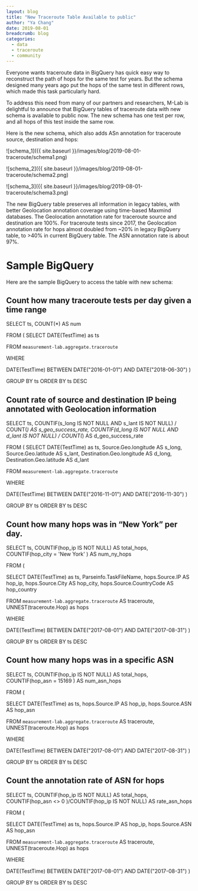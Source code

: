 ```yaml
---
layout: blog
title: "New Traceroute Table Available to public"
author: "Ya Chang"
date: 2019-08-01
breadcrumb: blog
categories:
  - data
  - traceroute
  - community
---
```


Everyone wants traceroute data in BigQuery has quick easy way to reconstruct the path of hops for the same test for years. But the schema designed many years ago put the hops of the same test in different rows, which made this task particularly hard.

To address this need from many of our partners and researchers, M-Lab is delightful to announce that BigQuery tables of traceroute data with new schema is available to public now. The new schema has one test per row, and all hops of this test inside the same row. 

Here is the new schema, which also adds ASn annotation for traceroute source, destination and hops:

![schema_1]({{ site.baseurl }}/images/blog/2019-08-01-traceroute/schema1.png)

![schema_2]({{ site.baseurl }}/images/blog/2019-08-01-traceroute/schema2.png)

![schema_3]({{ site.baseurl }}/images/blog/2019-08-01-traceroute/schema3.png)

The new BigQuery table preserves all information in legacy tables, with better Geolocation annotation coverage using time-based Maxmind databases. The Geolocation annotation rate for traceroute source and destination are 100%. For traceroute tests since 2017, the Geolocation annotation rate for hops almost doubled from ~20% in legacy BigQuery table, to >40% in current BigQuery table. The ASN annotation rate is about 97%.

# Sample BigQuery

Here are the sample BigQuery to access the table with new schema:

## Count how many traceroute tests per day given a time range
SELECT
ts,
COUNT(*) AS num

FROM (
SELECT
  DATE(TestTime) as ts

FROM `measurement-lab.aggregate.traceroute` 

WHERE 

DATE(TestTime) BETWEEN DATE("2016-01-01") AND DATE("2018-06-30")
)

GROUP BY ts
ORDER BY ts DESC

## Count rate of source and destination IP being annotated with Geolocation information

SELECT
ts,
COUNTIF(s_long IS NOT NULL AND s_lant IS NOT NULL) / COUNT(*) AS s_geo_success_rate,
COUNTIF(d_long IS NOT NULL AND d_lant IS NOT NULL) / COUNT(*) AS d_geo_success_rate

FROM (
SELECT
  DATE(TestTime) as ts,
  Source.Geo.longitude AS s_long,
  Source.Geo.latitude AS s_lant,
  Destination.Geo.longitude AS d_long,
  Destination.Geo.latitude AS d_lant

FROM `measurement-lab.aggregate.traceroute` 

WHERE 

DATE(TestTime) BETWEEN DATE("2016-11-01") AND DATE("2016-11-30")
)

GROUP BY ts
ORDER BY ts DESC

## Count how many hops was in “New York” per day.

SELECT
ts,
COUNTIF(hop_ip IS NOT NULL) AS total_hops,
COUNTIF(hop_city = 'New York' ) AS num_ny_hops

FROM (

SELECT
  DATE(TestTime) as ts,
  Parseinfo.TaskFileName,
  hops.Source.IP AS hop_ip,
  hops.Source.City AS hop_city,
  hops.Source.CountryCode AS hop_country

FROM 
  `measurement-lab.aggregate.traceroute` AS traceroute,
  UNNEST(traceroute.Hop) as hops

WHERE 

DATE(TestTime) BETWEEN DATE("2017-08-01") AND DATE("2017-08-31")
)

GROUP BY ts
ORDER BY ts DESC


## Count how many hops was in a specific ASN

SELECT
ts,
COUNTIF(hop_ip IS NOT NULL) AS total_hops,
COUNTIF(hop_asn = 15169 ) AS num_asn_hops

FROM (

SELECT
  DATE(TestTime) as ts,
  hops.Source.IP AS hop_ip,
  hops.Source.ASN AS hop_asn

FROM 
  `measurement-lab.aggregate.traceroute` AS traceroute,
  UNNEST(traceroute.Hop) as hops

WHERE 

DATE(TestTime)  BETWEEN DATE("2017-08-01") AND DATE("2017-08-31")
)

GROUP BY ts
ORDER BY ts DESC


## Count the annotation rate of ASN for hops

SELECT
ts,
COUNTIF(hop_ip IS NOT NULL) AS total_hops,
COUNTIF(hop_asn <> 0 )/COUNTIF(hop_ip IS NOT NULL) AS rate_asn_hops

FROM (

SELECT
  DATE(TestTime) as ts,
  hops.Source.IP AS hop_ip,
  hops.Source.ASN AS hop_asn

FROM 
  `measurement-lab.aggregate.traceroute` AS traceroute,
  UNNEST(traceroute.Hop) as hops

WHERE 

DATE(TestTime)  BETWEEN DATE("2017-08-01") AND DATE("2017-08-31")
)

GROUP BY ts
ORDER BY ts DESC

